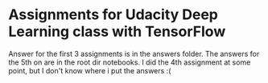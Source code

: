 Assignments for Udacity Deep Learning class with TensorFlow
===========================================================

Answer for the first 3 assignments is in the answers folder.  The answers for the 5th on are in the root dir notebooks.  I did the 4th assignment at some point, but I don't know where i put the answers :(